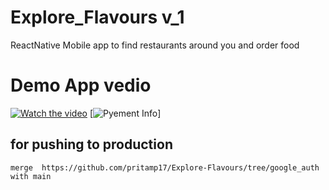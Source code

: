 # Explore_Flavours  v_1
ReactNative Mobile app to find restaurants around you and order food


# Demo App vedio
[![Watch the video](https://imgur.com/CGlxmL3.png)](https://www.youtube.com/watch?v=kNj2q_9Ih1U)
[![Pyement Info](https://imgur.com/noayhQ9.png)]
## for pushing to production
```
merge  https://github.com/pritamp17/Explore-Flavours/tree/google_auth  with main 
```
